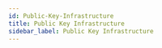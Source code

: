 ```yaml
---
id: Public-Key-Infrastructure
title: Public Key Infrastructure
sidebar_label: Public Key Infrastructure
---
```



##
